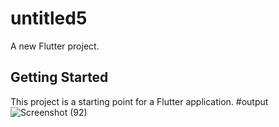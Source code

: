 # untitled5

A new Flutter project.

## Getting Started

This project is a starting point for a Flutter application.
 #output 
![Screenshot (92)](https://github.com/user-attachments/assets/f884bbf1-deed-4ff4-b8e2-1b8fd01d70c2)
